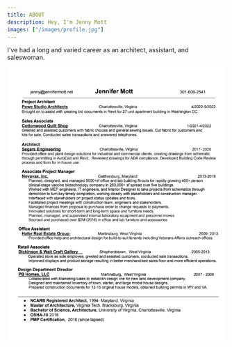 ```yaml
---
title: ABOUT
description: Hey, I'm Jenny Mott
images: ["/images/profile.jpg"]
---
```


I've had a long and varied career as an architect, assistant, and saleswoman.

![resume](./resume.png)
